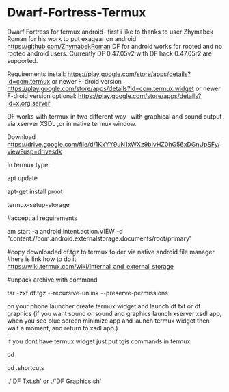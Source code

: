 # Dwarf-Fortress-Termux

Dwarf Fortress for termux android- first i like to thanks to user Zhymabek Roman
for his work to put exagear on android https://github.com/ZhymabekRoman
DF for android works for rooted and no rooted android users.
Currently DF 0.47.05v2 with DF hack 0.47.05r2 are supported.

Requirements
install:
https://play.google.com/store/apps/details?id=com.termux or newer F-droid version
https://play.google.com/store/apps/details?id=com.termux.widget or newer F-droid version
optional:
https://play.google.com/store/apps/details?id=x.org.server

DF works with termux in two different way -with graphical and sound output via xserver XSDL
,or in native termux window.

Download
https://drive.google.com/file/d/1KxYY9uN1xWXz9bIvHZ0hG56xDGnUpSFy/view?usp=drivesdk

In termux type:

apt update

apt-get install proot

termux-setup-storage

#accept all requirements

am start -a android.intent.action.VIEW -d "content://com.android.externalstorage.documents/root/primary"

#copy downloaded df.tgz to termux folder via native android file manager
#here is link how to do it https://wiki.termux.com/wiki/Internal_and_external_storage

#unpack archive with command

tar -zxf df.tgz --recursive-unlink --preserve-permissions

on your phone launcher create termux widget and launch df txt or df graphics
(if you want sound or sound and graphics launch xserver xsdl app, when you see blue screen minimize app and launch termux
widget then wait a moment, and return to xsdl app.)

if you dont have termux widget just put tgis commands in termux

cd

cd .shortcuts

./'DF Txt.sh'
or
./'DF Graphics.sh'





